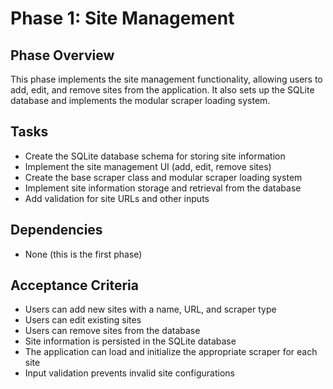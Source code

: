 # Phase 1: Site Management

## Phase Overview
This phase implements the site management functionality, allowing users to add, edit, and remove sites from the application. It also sets up the SQLite database and implements the modular scraper loading system.

## Tasks
- Create the SQLite database schema for storing site information
- Implement the site management UI (add, edit, remove sites)
- Create the base scraper class and modular scraper loading system
- Implement site information storage and retrieval from the database
- Add validation for site URLs and other inputs

## Dependencies
- None (this is the first phase)

## Acceptance Criteria
- Users can add new sites with a name, URL, and scraper type
- Users can edit existing sites
- Users can remove sites from the database
- Site information is persisted in the SQLite database
- The application can load and initialize the appropriate scraper for each site
- Input validation prevents invalid site configurations
